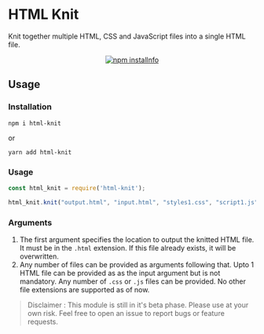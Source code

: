 # HTML Knit
Knit together multiple HTML, CSS and JavaScript files into a single HTML file.
<p align="center">
  <a href="https://nodei.co/npm/html-knit/"><img src="https://nodei.co/npm/html-knit.png?downloads=true&stars=true" alt="npm installnfo" /></a>
</p>

## Usage 

### Installation
```
npm i html-knit
```
or 
```
yarn add html-knit
```

### Usage
```js
const html_knit = require('html-knit');

html_knit.knit("output.html", "input.html", "styles1.css", "script1.js" ...);
```

### Arguments
1. The first argument specifies the location to output the knitted HTML file. It must be in the `.html` extension. If this file already exists, it will be overwritten. 
2. Any number of files can be provided as arguments following that. Upto 1 HTML file can be provided as as the input argument but is not mandatory. Any number of `.css` or `.js` files can be provided. No other file extensions are supported as of now.  

> Disclaimer : This module is still in it's beta phase. Please use at your own risk. Feel free to open an issue to report bugs or feature requests.
